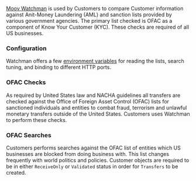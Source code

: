 [Moov Watchman](https://github.com/moov-io/watchman) is used by Customers to compare Customer information against Anit-Money Laundering (AML) and sanction lists provided by various government agencies. The primary list checked is OFAC as a component of Know Your Customer (KYC). These checks are required of all US businesses.

### Configuration

Watchman offers a few [environment variables](https://github.com/moov-io/watchman#configuration) for reading the lists, search tuning, and binding to different HTTP ports.

### OFAC Checks

As required by United States law and NACHA guidelines all transfers are checked against the Office of Foreign Asset Control (OFAC) lists for sanctioned individuals and entities to combat fraud, terrorism and unlawful monetary transfers outside of the United States. Customers uses Watchman to perform these checks.

### OFAC Searches

Customers performs searches against the OFAC list of entities which US businesses are blocked from doing business with. This list changes frequently with world politics and policies. Customer objects are required to be in either `ReceiveOnly` or `Validated` status in order for `Transfers` to be created.
